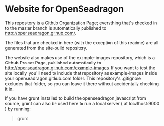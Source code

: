 # Website for OpenSeadragon

This repository is a Github Organization Page; everything that's checked in to the master branch is automatically published to http://openseadragon.github.com/. 

The files that are checked in here (with the exception of this readme) are all generated from the site-build repository.

The website also makes use of the example-images repository, which is a Github Project Page, published automatically to http://openseadragon.github.com/example-images. If you want to test the site locally, you'll need to include that repository as example-images inside your openseadragon.github.com folder. This repository's .gitignore excludes that folder, so you can leave it there without accidentally checking it in.

If you have grunt installed to build the openseadragon javascript from source, grunt can also be used here to run a local server ( at localhost:9000 ) by running:

> grunt 